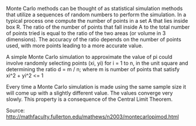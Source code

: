 Monte Carlo methods can be thought of as statistical simulation methods that utilize a sequences of random numbers to perform the simulation. In a typical process one compute the number of points in a set A that lies inside box R.  The ratio of the number of points that fall inside A to the total number of points tried is equal to the ratio of the two areas (or volume in 3 dimensions).  The accuracy of the ratio depends on the number of points used, with more points leading to a more accurate value.

A simple Monte Carlo simulation to approximate the value of  pi could involve randomly selecting points  (xi, yi) for i = 1 to n, in the unit square and determining the ratio  d = m / n; where m is number of points that satisfy  xi^2 + yi^2 <= 1 

Every time a Monte Carlo simulation is made using the same sample size it will come up with a slightly different value. The values converge very slowly. This property is a consequence of the Central Limit Theorem.

Source: http://mathfaculty.fullerton.edu/mathews/n2003/montecarlopimod.html
